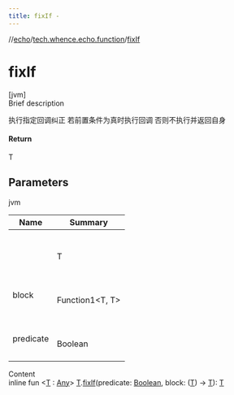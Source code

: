 ```yaml
---
title: fixIf -
---
```

//[echo](../index.md)/[tech.whence.echo.function](index.md)/[fixIf](fix-if.md)



# fixIf  
[jvm]  
Brief description  


执行指定回调纠正 若前置条件为真时执行回调 否则不执行并返回自身



#### Return  


T



## Parameters  
  
jvm  
  
|  Name|  Summary| 
|---|---|
| <receiver>| <br><br>T<br><br>
| block| <br><br>Function1<T, T><br><br>
| predicate| <br><br>Boolean<br><br>
  
  
Content  
inline fun <[T](fix-if.md) : [Any](https://kotlinlang.org/api/latest/jvm/stdlib/kotlin/-any/index.html)> [T](fix-if.md).[fixIf](fix-if.md)(predicate: [Boolean](https://kotlinlang.org/api/latest/jvm/stdlib/kotlin/-boolean/index.html), block: ([T](fix-if.md)) -> [T](fix-if.md)): [T](fix-if.md)  



